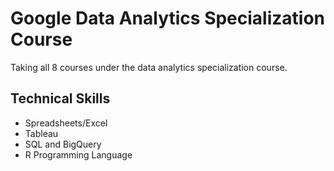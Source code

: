 # Google Data Analytics Specialization Course
Taking all 8 courses under the data analytics specialization course. 

## Technical Skills
- Spreadsheets/Excel
- Tableau
- SQL and BigQuery
- R Programming Language
